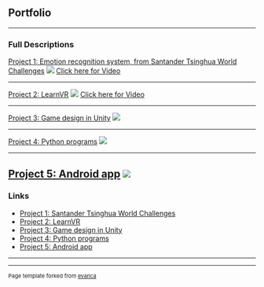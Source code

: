 ## Portfolio

---

### Full Descriptions

[Project 1: Emotion recognition system, from Santander Tsinghua World Challenges](http://thu-san-world-challenges.org/)
<img src="images/dummy_thumbnail.jpg?raw=true"/>
[Click here for Video](https://www.youtube.com/watch?v=7T8JalsK6ps)

---
[Project 2: LearnVR](/pdf/sample_presentation.pdf)
<img src="images/dummy_thumbnail.jpg?raw=true"/>
[Click here for Video](https://youtu.be/HvkPRBnp-R8)

---
[Project 3: Game design in Unity](http://example.com/)
<img src="images/dummy_thumbnail.jpg?raw=true"/>

---
[Project 4: Python programs](http://example.com/)
<img src="images/dummy_thumbnail.jpg?raw=true"/>

---
[Project 5: Android app](http://example.com/)
<img src="images/dummy_thumbnail.jpg?raw=true"/>
---

### Links

- [Project 1: Santander Tsinghua World Challenges](http://thu-san-world-challenges.org/)
- [Project 2: LearnVR](https://www.facebook.com/lqlearnvr)
- [Project 3: Game design in Unity](http://example.com/)
- [Project 4: Python programs](http://example.com/)
- [Project 5: Android app](http://example.com/)

---




---
<p style="font-size:11px">Page template forked from <a href="https://github.com/evanca/quick-portfolio">evanca</a></p>
<!-- Remove above link if you don't want to attibute -->
